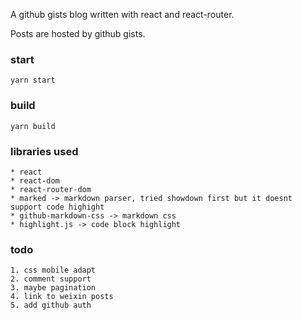 A github gists blog written with react and react-router.

Posts are hosted by github gists.

### start

`yarn start`

### build

`yarn build`

### libraries used

    * react
    * react-dom
    * react-router-dom
    * marked -> markdown parser, tried showdown first but it doesnt support code highight
    * github-markdown-css -> markdown css
    * highlight.js -> code block highlight

### todo

    1. css mobile adapt
    2. comment support
    3. maybe pagination
    4. link to weixin posts
    5. add github auth

